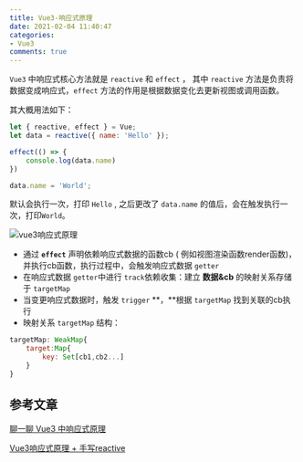 ```yaml
---
title: Vue3-响应式原理
date: 2021-02-04 11:40:47
categories:
- Vue3
comments: true
---
```




`Vue3` 中响应式核心方法就是 `reactive` 和 `effect` ， 其中 `reactive` 方法是负责将数据变成响应式，`effect` 方法的作用是根据数据变化去更新视图或调用函数。

其大概用法如下：

```js
let { reactive, effect } = Vue;
let data = reactive({ name: 'Hello' });

effect(() => {
    console.log(data.name)
})

data.name = 'World';
```

默认会执行一次，打印 `Hello` , 之后更改了 `data.name` 的值后，会在触发执行一次，打印`World`。

<img src="https://segmentfault.com/img/bVbKCv2" alt="vue3响应式原理"  />

- 通过 **`effect`** 声明依赖响应式数据的函数cb ( 例如视图渲染函数render函数)，并执行cb函数，执行过程中，会触发响应式数据 `getter`
- 在响应式数据 `getter`中进行 `track`依赖收集：建立 **数据&cb** 的映射关系存储于 `targetMap`
- 当变更响应式数据时，触发 `trigger` **，**根据 `targetMap` 找到关联的cb执行
- 映射关系 `targetMap` 结构：

```js
targetMap: WeakMap{ 
    target:Map{ 
        key: Set[cb1,cb2...] 
    }
}
```



## 参考文章

[聊一聊 Vue3 中响应式原理](https://juejin.cn/post/6885624435865288718)

[Vue3响应式原理 + 手写reactive](https://segmentfault.com/a/1190000023465134)